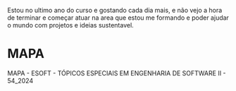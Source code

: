 Estou no ultimo ano do curso e gostando cada dia mais, e não vejo a hora de terminar e começar atuar na area que estou me formando e poder ajudar o mundo com projetos e ideias sustentavel.
# MAPA
MAPA - ESOFT - TÓPICOS ESPECIAIS EM ENGENHARIA DE SOFTWARE II - 54_2024
